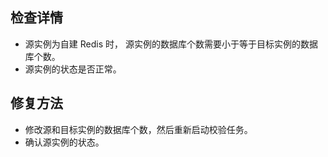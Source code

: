## 检查详情
- 源实例为自建 Redis 时， 源实例的数据库个数需要小于等于目标实例的数据库个数。
- 源实例的状态是否正常。


## 修复方法
- 修改源和目标实例的数据库个数，然后重新启动校验任务。
- 确认源实例的状态。

